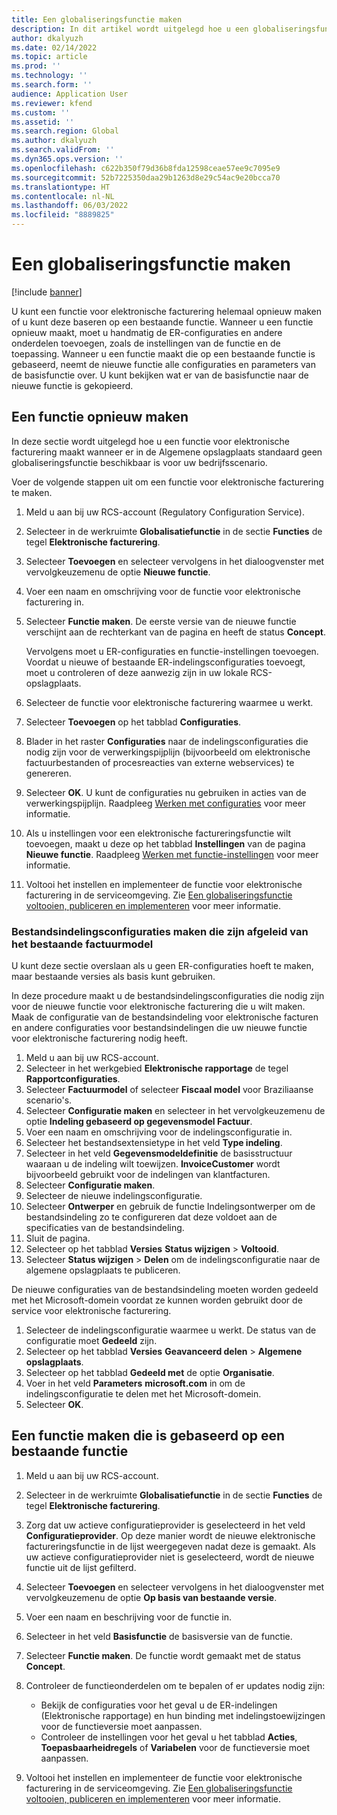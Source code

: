 ```yaml
---
title: Een globaliseringsfunctie maken
description: In dit artikel wordt uitgelegd hoe u een globaliseringsfunctie maakt.
author: dkalyuzh
ms.date: 02/14/2022
ms.topic: article
ms.prod: ''
ms.technology: ''
ms.search.form: ''
audience: Application User
ms.reviewer: kfend
ms.custom: ''
ms.assetid: ''
ms.search.region: Global
ms.author: dkalyuzh
ms.search.validFrom: ''
ms.dyn365.ops.version: ''
ms.openlocfilehash: c622b350f79d36b8fda12598ceae57ee9c7095e9
ms.sourcegitcommit: 52b7225350daa29b1263d8e29c54ac9e20bcca70
ms.translationtype: HT
ms.contentlocale: nl-NL
ms.lasthandoff: 06/03/2022
ms.locfileid: "8889825"
---
```

# <a name="create-a-globalization-feature"></a>Een globaliseringsfunctie maken

[!include [banner](../includes/banner.md)]

U kunt een functie voor elektronische facturering helemaal opnieuw maken of u kunt deze baseren op een bestaande functie. Wanneer u een functie opnieuw maakt, moet u handmatig de ER-configuraties en andere onderdelen toevoegen, zoals de instellingen van de functie en de toepassing. Wanneer u een functie maakt die op een bestaande functie is gebaseerd, neemt de nieuwe functie alle configuraties en parameters van de basisfunctie over. U kunt bekijken wat er van de basisfunctie naar de nieuwe functie is gekopieerd.

## <a name="create-a-feature-from-scratch"></a>Een functie opnieuw maken

In deze sectie wordt uitgelegd hoe u een functie voor elektronische facturering maakt wanneer er in de Algemene opslagplaats standaard geen globaliseringsfunctie beschikbaar is voor uw bedrijfsscenario.

Voer de volgende stappen uit om een functie voor elektronische facturering te maken.

1. Meld u aan bij uw RCS-account (Regulatory Configuration Service).
2. Selecteer in de werkruimte **Globalisatiefunctie** in de sectie **Functies** de tegel **Elektronische facturering**.
3. Selecteer **Toevoegen** en selecteer vervolgens in het dialoogvenster met vervolgkeuzemenu de optie **Nieuwe functie**.
4. Voer een naam en omschrijving voor de functie voor elektronische facturering in.
5. Selecteer **Functie maken**. De eerste versie van de nieuwe functie verschijnt aan de rechterkant van de pagina en heeft de status **Concept**.

    Vervolgens moet u ER-configuraties en functie-instellingen toevoegen. Voordat u nieuwe of bestaande ER-indelingsconfiguraties toevoegt, moet u controleren of deze aanwezig zijn in uw lokale RCS-opslagplaats.

6. Selecteer de functie voor elektronische facturering waarmee u werkt.
7. Selecteer **Toevoegen** op het tabblad **Configuraties**.
8. Blader in het raster **Configuraties** naar de indelingsconfiguraties die nodig zijn voor de verwerkingspijplijn (bijvoorbeeld om elektronische factuurbestanden of procesreacties van externe webservices) te genereren.
9. Selecteer **OK**. U kunt de configuraties nu gebruiken in acties van de verwerkingspijplijn. Raadpleeg [Werken met configuraties](e-invoicing-work-configurations.md) voor meer informatie.
10. Als u instellingen voor een elektronische factureringsfunctie wilt toevoegen, maakt u deze op het tabblad **Instellingen** van de pagina **Nieuwe functie**. Raadpleeg [Werken met functie-instellingen](e-invoicing-feature-setup.md) voor meer informatie.
11. Voltooi het instellen en implementeer de functie voor elektronische facturering in de serviceomgeving. Zie [Een globaliseringsfunctie voltooien, publiceren en implementeren](e-invoicing-complete-publish-deploy-globalization-feature.md) voor meer informatie.

### <a name="create-file-format-configurations-that-are-derived-from-the-existing-invoice-model"></a>Bestandsindelingsconfiguraties maken die zijn afgeleid van het bestaande factuurmodel

U kunt deze sectie overslaan als u geen ER-configuraties hoeft te maken, maar bestaande versies als basis kunt gebruiken.

In deze procedure maakt u de bestandsindelingsconfiguraties die nodig zijn voor de nieuwe functie voor elektronische facturering die u wilt maken. Maak de configuratie van de bestandsindeling voor elektronische facturen en andere configuraties voor bestandsindelingen die uw nieuwe functie voor elektronische facturering nodig heeft.

1. Meld u aan bij uw RCS-account.
2. Selecteer in het werkgebied **Elektronische rapportage** de tegel **Rapportconfiguraties**.
3. Selecteer **Factuurmodel** of selecteer **Fiscaal model** voor Braziliaanse scenario's.
4. Selecteer **Configuratie maken** en selecteer in het vervolgkeuzemenu de optie **Indeling gebaseerd op gegevensmodel Factuur**.
5. Voer een naam en omschrijving voor de indelingsconfiguratie in.
6. Selecteer het bestandsextensietype in het veld **Type indeling**.
7. Selecteer in het veld **Gegevensmodeldefinitie** de basisstructuur waaraan u de indeling wilt toewijzen. **InvoiceCustomer** wordt bijvoorbeeld gebruikt voor de indelingen van klantfacturen.
8. Selecteer **Configuratie maken**.
9. Selecteer de nieuwe indelingsconfiguratie.
10. Selecteer **Ontwerper** en gebruik de functie Indelingsontwerper om de bestandsindeling zo te configureren dat deze voldoet aan de specificaties van de bestandsindeling.
11. Sluit de pagina.
12. Selecteer op het tabblad **Versies** **Status wijzigen** \> **Voltooid**.
13. Selecteer **Status wijzigen** \> **Delen** om de indelingsconfiguratie naar de algemene opslagplaats te publiceren.

De nieuwe configuraties van de bestandsindeling moeten worden gedeeld met het Microsoft-domein voordat ze kunnen worden gebruikt door de service voor elektronische facturering.

1. Selecteer de indelingsconfiguratie waarmee u werkt. De status van de configuratie moet **Gedeeld** zijn.
2. Selecteer op het tabblad **Versies** **Geavanceerd delen** \> **Algemene opslagplaats**.
3. Selecteer op het tabblad **Gedeeld met** de optie **Organisatie**.
4. Voer in het veld **Parameters** **microsoft.com** in om de indelingsconfiguratie te delen met het Microsoft-domein.
5. Selecteer **OK**.

## <a name="create-a-feature-that-is-based-on-an-existing-feature"></a>Een functie maken die is gebaseerd op een bestaande functie

1. Meld u aan bij uw RCS-account.
2. Selecteer in de werkruimte **Globalisatiefunctie** in de sectie **Functies** de tegel **Elektronische facturering**.
3. Zorg dat uw actieve configuratieprovider is geselecteerd in het veld **Configuratieprovider**. Op deze manier wordt de nieuwe elektronische factureringsfunctie in de lijst weergegeven nadat deze is gemaakt. Als uw actieve configuratieprovider niet is geselecteerd, wordt de nieuwe functie uit de lijst gefilterd.
4. Selecteer **Toevoegen** en selecteer vervolgens in het dialoogvenster met vervolgkeuzemenu de optie **Op basis van bestaande versie**.
5. Voer een naam en beschrijving voor de functie in.
6. Selecteer in het veld **Basisfunctie** de basisversie van de functie.
7. Selecteer **Functie maken**. De functie wordt gemaakt met de status **Concept**.
8. Controleer de functieonderdelen om te bepalen of er updates nodig zijn:

    - Bekijk de configuraties voor het geval u de ER-indelingen (Elektronische rapportage) en hun binding met indelingstoewijzingen voor de functieversie moet aanpassen.
    - Controleer de instellingen voor het geval u het tabblad **Acties**, **Toepasbaarheidregels** of **Variabelen** voor de functieversie moet aanpassen.

9. Voltooi het instellen en implementeer de functie voor elektronische facturering in de serviceomgeving. Zie [Een globaliseringsfunctie voltooien, publiceren en implementeren](e-invoicing-complete-publish-deploy-globalization-feature.md) voor meer informatie.
